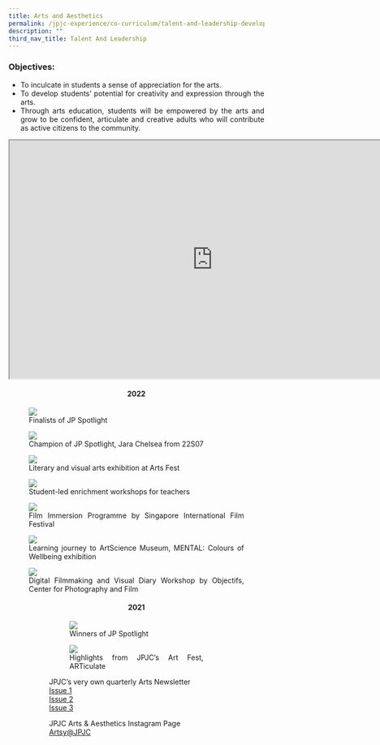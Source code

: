 ```yaml
---
title: Arts and Aesthetics
permalink: /jpjc-experience/co-curriculum/talent-and-leadership-development-programme/arts-and-aesthetics/
description: ""
third_nav_title: Talent And Leadership
---
```

<div align=justify>
<h3>
Objectives:</h3>
<ul>
	<li>To inculcate in students a sense of appreciation for the arts.</li>
	<li>To develop students’ potential for creativity and expression through the arts.</li>
	<li>Through arts education, students will be empowered by the arts and grow to be confident, articulate and creative adults who will contribute as active citizens to the community.</li></ul>

<iframe src="https://docs.google.com/document/d/e/2PACX-1vSvFuwJ_CLt62qDf6VmuGqOQN4bBEuGEWB_k6HIGbZrKD6TdeHJS6udxEhdR-h8MH-Dr_lXCYxRBfds/pub?embedded=true" width=800px height=470px scrolling="no"></iframe>

<center><h4>2022</h4></center>
<figure>
<img src="/images/JPJC%20Experience/Co%20Curriculum/TLD/AA/2022%20photo%201.jpg">
<figcaption>Finalists of JP Spotlight</figcaption></figure>
	
<figure>
<img src="images/JPJC%20Experience/Co%20Curriculum/TLD/AA/2022%20photo%202.jpg">
<figcaption>Champion of JP Spotlight, Jara Chelsea from 22S07</figcaption></figure>

<figure>
<img src="/images/JPJC%20Experience/Co%20Curriculum/TLD/AA/2022%20photo%203.jpg">
<figcaption>Literary and visual arts exhibition at Arts Fest</figcaption></figure>
	
<figure>
<img src="/images/JPJC%20Experience/Co%20Curriculum/TLD/AA/2022%20photo%204.jpg">
<figcaption>Student-led enrichment workshops for teachers</figcaption></figure>
	
<figure>
<img src="/images/JPJC%20Experience/Co%20Curriculum/TLD/AA/2022%20photo%205.jpg">
<figcaption>Film Immersion Programme by Singapore International Film Festival</figcaption></figure>

<figure>
<img src="/images/JPJC%20Experience/Co%20Curriculum/TLD/AA/2022%20photo%206.jpeg">
<figcaption>Learning journey to ArtScience Museum, MENTAL: Colours of Wellbeing exhibition</figcaption></figure>
	
<figure>
<img src="/images/JPJC%20Experience/Co%20Curriculum/TLD/AA/2022%20photo%207.jpeg">
<figcaption>Digital Filmmaking and Visual Diary Workshop by Objectifs, Center for Photography and Film</figcaption><figure>

<center><h4>2021</h4></center>
<figure>
<img src="/images/JPSpotlight.jpg">
<figcaption>Winners of JP Spotlight</figcaption></figure>

<figure>
<img src="/images/Articulate.jpg">
	<figcaption>Highlights from JPJC’s Art Fest, ARTiculate</figcaption></figure>

<p>JPJC’s very own quarterly Arts Newsletter<br>
<a href="http://tinyurl.com/Artsyfacts-2021-1">Issue 1</a><br>
<a href="http://tinyurl.com/Artsyfacts-2021-2">Issue 2</a><br>
<a href="http://tinyurl.com/Artsyfacts-2021-3">Issue 3</a></p>

<p>
JPJC Arts & Aesthetics Instagram Page<br>
	<a href="https://www.instagram.com/artsyjpjc/">Artsy@JPJC</a></p>
